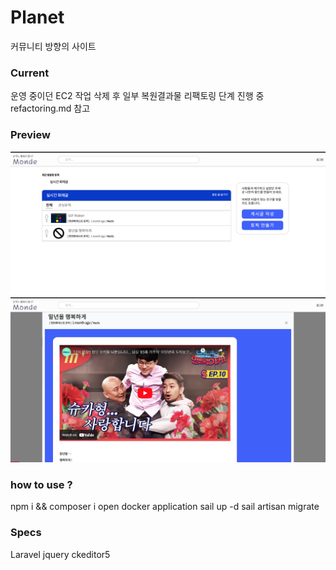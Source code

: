 # Planet
커뮤니티 방향의 사이트

### Current 
운영 중이던 EC2 작업 삭제 후 일부 복원결과물
리팩토링 단계 진행 중 refactoring.md 참고

### Preview 
![메인](./public/image/scr_monde_index.png)
![페이지](./public/image/scr_monde.png)


### how to use ?
npm i && composer i 
open docker application
sail up -d
sail artisan migrate

### Specs
Laravel
jquery
ckeditor5